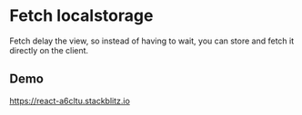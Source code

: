 # Fetch localstorage
Fetch delay the view, so instead of having to wait, you can store and fetch it directly on the client.

## Demo
https://react-a6cltu.stackblitz.io
